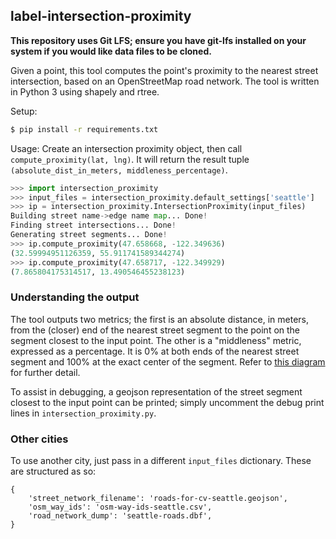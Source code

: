 ## label-intersection-proximity
**This repository uses Git LFS; ensure you have git-lfs installed on your system if you would like data files to be cloned.**

Given a point, this tool computes the point's proximity to the nearest street intersection, based on an OpenStreetMap road network. The tool is written in Python 3 using shapely and rtree.

Setup:
```bash
$ pip install -r requirements.txt
```

Usage:
Create an intersection proximity object, then call `compute_proximity(lat, lng)`. It will
return the result tuple `(absolute_dist_in_meters, middleness_percentage)`.
```python
>>> import intersection_proximity 
>>> input_files = intersection_proximity.default_settings['seattle']
>>> ip = intersection_proximity.IntersectionProximity(input_files)
Building street name->edge name map... Done!
Finding street intersections... Done!
Generating street segments... Done!
>>> ip.compute_proximity(47.658668, -122.349636)
(32.59994951126359, 55.911741589344274)
>>> ip.compute_proximity(47.658717, -122.349929)
(7.865804175314517, 13.490546455238123)
```

### Understanding the output
The tool outputs two metrics; the first is an absolute distance, in meters, from the (closer) end of the nearest street segment to the point on the segment closest to the input point. The other is a "middleness" metric, expressed as a percentage. It is 0% at both ends of the nearest street segment and 100% at the exact center of the segment. Refer to [this diagram](https://i.imgur.com/QYIM6B0.png) for further detail.

To assist in debugging, a geojson representation of the street segment closest to the input point can be printed; simply
uncomment the debug print lines in `intersection_proximity.py`.

### Other cities
To use another city, just pass in a different `input_files` dictionary. These are structured as so:

```
{
    'street_network_filename': 'roads-for-cv-seattle.geojson',
    'osm_way_ids': 'osm-way-ids-seattle.csv',
    'road_network_dump': 'seattle-roads.dbf',
}
```